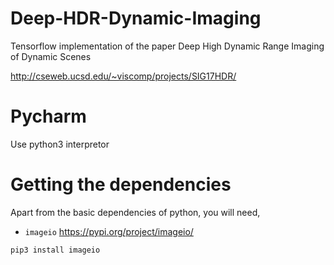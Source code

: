 # Deep-HDR-Dynamic-Imaging

Tensorflow implementation of the paper Deep High Dynamic Range Imaging of Dynamic Scenes

http://cseweb.ucsd.edu/~viscomp/projects/SIG17HDR/

# Pycharm 
Use python3 interpretor

# Getting the dependencies

Apart from the basic dependencies of python, you will need,

- `imageio`
https://pypi.org/project/imageio/

`pip3 install imageio`